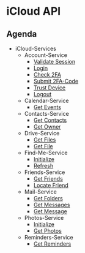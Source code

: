 # iCloud API

## Agenda

* iCloud-Services
    * Account-Service
        * [Validate Session](./services/account/validate-session.md)
        * [Login](./services/account/login.md)
        * [Check 2FA](./services/account/check-mfa.md)
        * [Submit 2FA-Code](./services/account/submit-code.md)
        * [Trust Device](./services/account/trust-device.md)
        * [Logout](./services/account/logout.md)
    * Calendar-Service
        * [Get Events](./services/calendar/get-events.md)
    * Contacts-Service
        * [Get Contacts](./services/contacts/get-contacts.md)
        * [Get Owner](./services/contacts/get-owner.md)
    * Drive-Service
        * [Get Files](./services/drive/get-files.md)
        * [Get File](services/drive/get-download-link.md)
    * Find-Me-Service
        * [Initialize](./services/find-me/init.md)
        * [Refresh](./services/find-me/refresh.md)
    * Friends-Service
        * [Get Friends](./services/friends/get-friends.md)
        * [Locate Friend](./services/friends/locate-friend.md)
    * Mail-Service
        * [Get Folders](./services/mail/get-folders.md)
        * [Get Messages](./services/mail/get-messages.md)
        * [Get Message](./services/mail/get-message.md)
    * Photos-Service
        * [Initialize](./services/photos/init.md)
        * [Get Photos](./services/photos/get-photos.md)
    * Reminders-Service
        * [Get Reminders](./services/reminders/get-reminders.md)